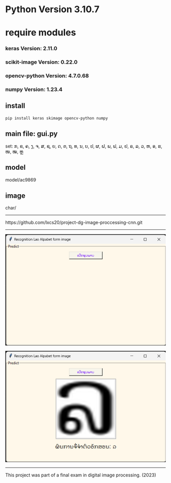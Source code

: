 <!-- import tkinter as tk
from tkinter import filedialog, LabelFrame
from PIL import Image, ImageTk

from keras.models import load_model
from skimage.transform import resize
import numpy as np
import cv2 -->
# Python Version 3.10.7

# require modules

### keras Version: 2.11.0

### scikit-image  Version: 0.22.0

### opencv-python  Version: 4.7.0.68

### numpy Version: 1.23.4

## install

```
pip install keras skimage opencv-python numpy
```

## main file: gui.py


set: ກ, ຂ, ຄ, ງ, ຈ, ສ, ຊ, ຍ, ດ, ຕ, ຖ, ທ, ນ, ບ, ປ, ຜ, ຝ, ພ, ຟ, ມ, ຢ, ຣ, ລ, ວ, ຫ, ອ, ຮ, ໜ, ໝ, ຫຼ

## model
model/ac9869

## image
char/

<hr>
https://github.com/lxcs20/project-dg-image-proccessing-cnn.git
<hr>

![ui](png-ui.png)

![predict](png-predict.png)



<!-- this project was created in year 3 of my education -->
<!-- This project was part of a final exam in digital image processing.-->
<hr>
This project was part of a final exam in digital image processing.
(2023)
